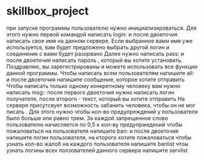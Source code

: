 # skillbox_project
при запуске программы пользователю нужно инициализироваться. Для этого нужно первой командой написать login: и после двоеточия написать свое имя на данном сервере. Если выбранное вами имя уже используется, вам будет предложено выбрать другой логин и соединение с вами будет разорвано Далее нужно написать pass: и после двоеточия написать пароль , который вы хотите установить. Поздравляю, вы зарегестрированы и можете использовать все функции данной программы. 
Чтобы написать всем пользователям напишите all: и после двоеточия напишите сообщение, которое хотите отправить
Чтобы написать только одному конкретному человеку вам нужно написать msg:: после первого двоеточия нужно написать логин получателя, после второго - текст, который вы хотите отправить
На сервере присутсвует возможность забанить человека, чтобы он не мог писать . Для этого нужно чтобы кол-во предупреждений у пользователя было больше или равно трем. За каждой запрещенное слово пользователю начисляется по 0,5 к кол-ву предупржедений
чтобы пожаловаться на пользователя напишите ban: и после двоеточия напишите логин пользователя, на кторого хотите пожаловаться
чтобы узнать кол-во жалоб на каждого пользователя напишите  banlist
чтоы узнать логины всех ползователей данного сервера напишите servlist

